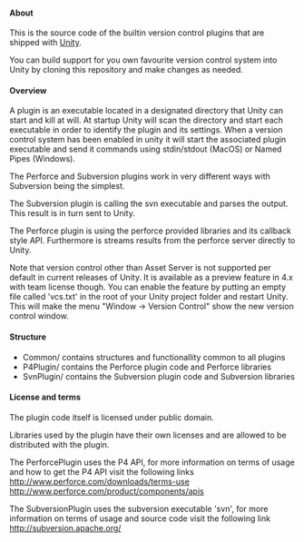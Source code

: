 #### About

This is the source code of the builtin version control plugins that are shipped with [Unity](http://www.unity3d.com).

You can build support for you own favourite version control system into Unity by cloning this repository and make changes as needed.

#### Overview

A plugin is an executable located in a designated directory that Unity can start and kill at will. At startup Unity will scan the directory and start each executable in order to identify the plugin and its settings. When a version control system has been enabled in unity it will start the associated plugin executable and send it commands using stdin/stdout (MacOS) or Named Pipes (Windows). 

The Perforce and Subversion plugins work in very different ways with Subversion being the simplest.

The Subversion plugin is calling the svn executable and parses the output. This result is in turn sent to Unity.

The Perforce plugin is using the perforce provided libraries and its callback style API. Furthermore is streams results from the perforce server directly to Unity.

Note that version control other than Asset Server is not supported per default in current releases of Unity. It is available as a preview feature in 4.x with team license though. You can enable the feature by putting an empty file called 'vcs.txt' in the root of your Unity project folder and restart Unity. This will make the menu "Window -> Version Control" show the new version control window.

#### Structure

* Common/ contains structures and functionallity common to all plugins
* P4Plugin/ contains the Perforce plugin code and Perforce libraries
* SvnPlugin/ contains the Subversion plugin code and Subversion libraries

#### License and terms

The plugin code itself is licensed under public domain. 

Libraries used by the plugin have their own licenses and are allowed to be distributed with the plugin.

The PerforcePlugin uses the P4 API, for more information on terms of usage and how to get the P4 API visit the following links
http://www.perforce.com/downloads/terms-use
http://www.perforce.com/product/components/apis

The SubversionPlugin uses the subversion executable 'svn', for more information on terms of usage and source code visit the following link
http://subversion.apache.org/

